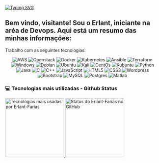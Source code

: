 <a href="https://git.io/typing-svg"><img src="https://readme-typing-svg.demolab.com?font=Fira+Code&pause=1000&width=435&lines=Dump+Sobre+Devops!" alt="Typing SVG" /></a>


## Bem vindo, visitante! Sou o Erlant, iniciante na aréa de Devops. Aqui está um resumo das minhas informações:

  Trabalho com as seguintes tecnologias: 
<p align="center">
  <img src="https://img.shields.io/badge/Amazon_AWS-3D40F2?style=flat-square&logo=amazon-aws&logoColor=white" alt="AWS" />  
  <img src="https://img.shields.io/badge/Openstack-F50501?style=flat-square&logo=openstack&logoColor=white" alt="Openstack" />
  <img src="https://img.shields.io/badge/Docker-2CE1F5?style=flat-square&logo=docker&logoColor=white" alt="Docker" />
  <img src="https://img.shields.io/badge/Kubernetes-F7DF1E?style=flat-square&logo=kubernetes&logoColor=black" alt="Kubernetes" />  
  <img src="https://img.shields.io/badge/Ansible-000000?style=flat-square&logo=ansible&logoColor=white" alt="Ansible" />
  <img src="https://img.shields.io/badge/Terraform-4444F5?style=flat-square&logo=terraform&logoColor=white" alt="Terraform" /> 
  <img src="https://img.shields.io/badge/Windows-0078D6?style=flat-square&logo=windows&logoColor=white" alt="Windows" />
  <img src="https://img.shields.io/badge/Debian-D70A53?style=flat-square&logo=debian&logoColor=white" alt="Debian" />
  <img src="https://img.shields.io/badge/Ubuntu-E95420?style=flat-square&logo=ubuntu&logoColor=white" alt="Ubuntu" />
  <img src="https://img.shields.io/badge/Kali-268BEE?style=flat-square&logo=kalilinux&logoColor=white" alt="Kali" />
  <img src="https://img.shields.io/badge/Cent%20Os-002260?style=flat-square&logo=centos&logoColor=white" alt="CentOs" />
  <img src="https://img.shields.io/badge/Kubuntu-230079C1?style=flat-square&logo=kubuntu&logoColor=white" alt="Kubuntu" />
  <img src="https://img.shields.io/badge/Python-3776AB?style=flat-square&logo=python&logoColor=white" alt="Python" />
  <img src="https://img.shields.io/badge/Java-ED8B00?style=flat-square&logo=openjdk&logoColor=white" alt="Java" />
  <img src="https://img.shields.io/badge/PhP-00599C?style=flat-square&logo=php&logoColor=white" alt="C" />
  <img src="https://img.shields.io/badge/C++-00599C?style=flat-square&logo=c%2B%2B&logoColor=white" alt="C++" />  
  <img src="https://img.shields.io/badge/JavaScript-F7DF1E?style=flat-square&logo=javascript&logoColor=black" alt="JavaScript" />
  <img src="https://img.shields.io/badge/HTML5-E34F26?style=flat-square&logo=html5&logoColor=white" alt="HTML5" />
  <img src="https://img.shields.io/badge/CSS3-1572B6?style=flat-square&logo=css3&logoColor=white" alt="CSS3" />
  <img src="https://img.shields.io/badge/Wordpress-276DC3?style=flat-square&logo=Wordpress&logoColor=white" alt="Wordpress" />
  <img src="https://img.shields.io/badge/Bootstrap-2CE1F5?style=flat-square&logo=bootstrap&logoColor=white" alt="Bootstrap" />
  <img src="https://img.shields.io/badge/MySQL-3D40F2?style=flat-square&logo=mysql&logoColor=white" alt="MySQL" />
  <img src="https://img.shields.io/badge/Postgres-4479A1?style=flat-square&logo=postgresql&logoColor=white" alt="Postgres" />
  <img src="https://img.shields.io/badge/Matlab-000000?style=flat-square&logo=matlab&logoColor=white" alt="Matlab" />

  

<h3>💻 Tecnologias mais utilizadas - Github Status</h3>
  <a href="https://github.com/erlant-farias">
    <img src="https://github-readme-stats.vercel.app/api/top-langs/?username=erlant-farias&layout=compact&theme=radical" alt="Tecnologias mais usadas por Erlant-Farias" height="192px">
  </a>

  <a href="https://github.com/erlant-farias">
    <img src="https://github-readme-stats.vercel.app/api?username=erlant-farias&show_icons=true&theme=radical" alt="Status do Erlant-Farias no GitHub" height="192px">
  </a>






